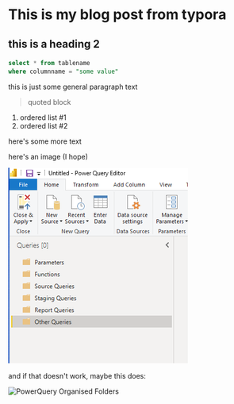 # This is my blog post from typora

## this is a heading 2 

```sql
select * from tablename
where columnname = "some value"
```

this is just some general paragraph text

> quoted block

1. ordered list #1
2. ordered list #2



here's some more text

here's an image (I hope)

![PowerQuery Folders](../powerquery-folders-organised.png)

and if that doesn't work, maybe this does:

![PowerQuery Organised Folders](https://photos.app.goo.gl/gmLA3zZoiWrCcZZh6)
